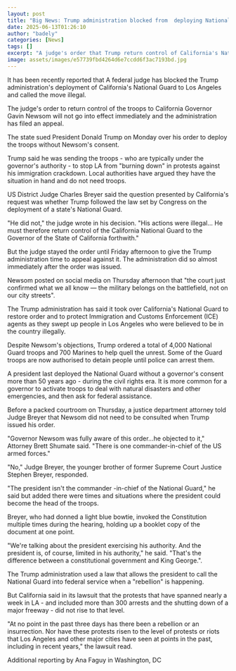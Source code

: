 ```yaml
---
layout: post
title: "Big News: Trump administration blocked from  deploying National Guard to LA"
date: 2025-06-13T01:26:10
author: "badely"
categories: [News]
tags: []
excerpt: "A judge's order that Trump return control of California's National Guard will not go into effect immediately."
image: assets/images/e57739fbd4264d6e7ccdd6f3ac7193bd.jpg
---
```


It has been recently reported that A federal judge has blocked the Trump administration's deployment of California's National Guard to Los Angeles and called the move illegal. 

The judge's order to return control of the troops to California Governor Gavin Newsom will not go into effect immediately and the administration has filed an appeal. 

The state sued President Donald Trump on Monday over his order to deploy the troops without Newsom's consent. 

Trump said he was sending the troops - who are typically under the governor's authority - to stop LA from "burning down" in protests against his immigration crackdown. Local authorities have argued they have the situation in hand and do not need troops. 

US District Judge Charles Breyer said the question presented by California's request was whether Trump followed the law set by Congress on the deployment of a state's National Guard. 

"He did not," the judge wrote in his decision. "His actions were illegal... He must therefore return control of the California National Guard to the Governor of the State of California forthwith."

But the judge stayed the order until Friday afternoon to give the Trump administration time to appeal against it. The administration did so almost immediately after the order was issued.  

Newsom posted on social media on Thursday afternoon that "the court just confirmed what we all know — the military belongs on the battlefield, not on our city streets".

The Trump administration has said it took over California's National Guard to restore order and to protect Immigration and Customs Enforcement (ICE) agents as they swept up people in Los Angeles who were believed to be in the country illegally.

Despite Newsom's objections, Trump ordered a total of 4,000 National Guard troops and 700 Marines to help quell the unrest. Some of the Guard troops are now authorised to detain people until police can arrest them.

A president last deployed the National Guard without a governor's consent more than 50 years ago - during the civil rights era. It is more common for a governor to activate troops to deal with natural disasters and other emergencies, and then ask for federal assistance.

Before a packed courtroom on Thursday,  a justice department attorney told Judge Breyer that Newsom did not need to be consulted when Trump issued his order.

"Governor Newsom was fully aware of this order…he objected to it," Attorney Brett Shumate said. "There is one commander-in-chief of the US armed forces."

"No," Judge Breyer, the younger brother of former Supreme Court Justice Stephen Breyer, responded. 

"The president isn't the commander -in-chief of the National Guard," he said but added there were times and situations where the president could become the head of the troops.

Breyer, who had donned a light blue bowtie, invoked the Constitution multiple times during the hearing, holding up a booklet copy of the document at one point.

"We're talking about the president exercising his authority. And the president is, of course, limited in his authority," he said. "That's the difference between a constitutional government and King George.".

The Trump administration used a law that allows the president to call the National Guard into federal service when a "rebellion" is happening.

But California said in its lawsuit that the protests that have spanned nearly a week in LA - and included more than 300 arrests and the shutting down of a major freeway - did not rise to that level.

"At no point in the past three days has there been a rebellion or an insurrection. Nor have these protests risen to the level of protests or riots that Los Angeles and other major cities have seen at points in the past, including in recent years," the lawsuit read.

Additional reporting by Ana Faguy in Washington, DC

